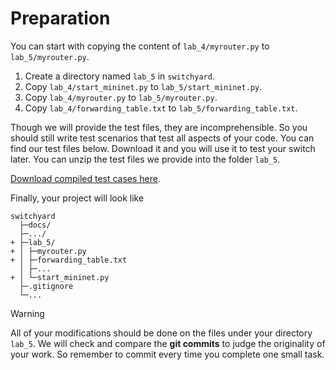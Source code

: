# Preparation

You can start with copying the content of `lab_4/myrouter.py` to `lab_5/myrouter.py`.

1. Create a directory named `lab_5` in `switchyard`.
2. Copy `lab_4/start_mininet.py` to `lab_5/start_mininet.py`.
3. Copy `lab_4/myrouter.py` to `lab_5/myrouter.py`.
4. Copy `lab_4/forwarding_table.txt` to `lab_5/forwarding_table.txt`.

Though we will provide the test files, they are incomprehensible. So you should still write test scenarios that test all aspects of your code. You can find our test files below. Download it and you will use it to test your switch later. You can unzip the test files we provide into the folder `lab_5`.

[Download compiled test cases here](https://box.nju.edu.cn/d/123a70ac8ff34595b18f/).

Finally, your project will look like

```
switchyard
  ├─docs/
  ├─.../
+ ├─lab_5/
+ │ ├─myrouter.py
+ │ ├─forwarding_table.txt
  │ ├─...
+ │ └─start_mininet.py
  ├─.gitignore
  └─...
```

> [!WARNING]
> All of your modifications should be done on the files under your directory `lab_5`. We will check and compare the **git commits** to judge the originality of your work. So remember to commit every time you complete one small task.
